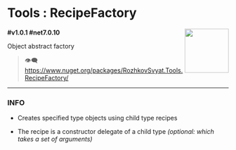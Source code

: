 # Tools : RecipeFactory

<img align="right" width="100" height="100" src="https://github.com/rozhkovsvyat/Tools.RecipeFactory/assets/71471748/98470c48-21be-4be4-b9c4-7cae18cbc4df">

**#v1.0.1 #net7.0.10**

Object abstract factory

> :eye_speech_bubble: https://www.nuget.org/packages/RozhkovSvyat.Tools.RecipeFactory/

---

### INFO

* Creates specified type objects using child type recipes

* The recipe is a constructor delegate of a child type _(optional: which takes a set of arguments)_
